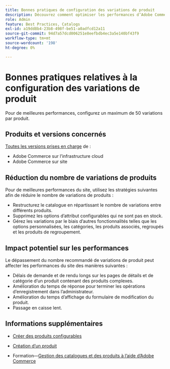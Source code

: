 ```yaml
---
title: Bonnes pratiques de configuration des variations de produit
description: Découvrez comment optimiser les performances d’Adobe Commerce en limitant le nombre de variations de produit configurées.
role: Admin
feature: Best Practices, Catalogs
exl-id: a19dd8b4-23b8-498f-be51-a0adfcd12a11
source-git-commit: 94d7a57dcd006251e8eefbdb4ec3a5e140bf43f9
workflow-type: tm+mt
source-wordcount: '198'
ht-degree: 0%

---
```


# Bonnes pratiques relatives à la configuration des variations de produit

Pour de meilleures performances, configurez un maximum de 50 variations par produit.

## Produits et versions concernés

[Toutes les versions prises en charge](../../../release/versions.md) de :

- Adobe Commerce sur l’infrastructure cloud
- Adobe Commerce sur site

## Réduction du nombre de variations de produits

Pour de meilleures performances du site, utilisez les stratégies suivantes afin de réduire le nombre de variations de produits :

- Restructurez le catalogue en répartissant le nombre de variations entre différents produits.
- Supprimez les options d’attribut configurables qui ne sont pas en stock.
- Gérez les variations par le biais d’autres fonctionnalités telles que les options personnalisées, les catégories, les produits associés, regroupés et les produits de regroupement.

## Impact potentiel sur les performances

Le dépassement du nombre recommandé de variations de produit peut affecter les performances du site des manières suivantes :

- Délais de demande et de rendu longs sur les pages de détails et de catégorie d’un produit contenant des produits complexes.
- Amélioration du temps de réponse pour terminer les opérations d’enregistrement dans l’administrateur.
- Amélioration du temps d’affichage du formulaire de modification du produit.
- Passage en caisse lent.

## Informations supplémentaires

- [Créer des produits configurables](https://experienceleague.adobe.com/docs/commerce-admin/catalog/products/types/product-create-configurable.html)
- [Création d’un produit](https://experienceleague.adobe.com/docs/commerce-admin/catalog/products/product-create.html)

- Formation—[Gestion des catalogues et des produits à l’aide d’Adobe Commerce](https://learning.adobe.com/catalog/adobe_commerce/cours000000000098643.html)
